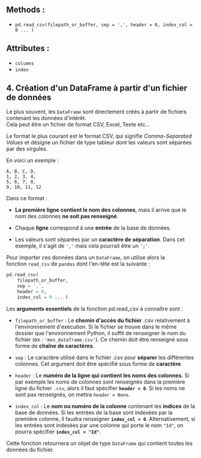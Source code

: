 ## Methods : 

- `pd.read_csv(filepath_or_buffer, sep = ',', header = 0, index_col = 0 ... )`

## Attributes : 

- `columns`
- `index`

## 4. Création d'un DataFrame à partir d'un fichier de données

Le plus souvent, les `DataFrame` sont directement créés à partir de fichiers contenant les données d'intérêt.  
Cela peut être un fichier de format CSV, Excel, Texte etc...

Le format le plus courant est le format CSV, qui signifie _Comma-Separated Values_ et désigne un fichier de type tableur dont les valeurs sont séparées par des virgules.

En voici un exemple :

```
A, B, C, D,
1, 2, 3, 4,
5, 6, 7, 8,
9, 10, 11, 12
```

Dans ce format :

- **La première ligne contient le nom des colonnes**, mais il arrive que le nom des colonnes **ne soit pas renseigné**.

- Chaque **ligne** correspond à une **entrée** de la base de données.

- Les valeurs sont séparées par un **caractère de séparation**. Dans cet exemple, il s'agit de `','` mais cela pourrait être un `';'`.

Pour importer ces données dans un `DataFrame`, on utilise alors la fonction `read_csv` de `pandas` dont l'en-tête est la suivante :

```python
pd.read_csv(
	filepath_or_buffer, 
	sep = ',', 
	header = 0, 
	index_col = 0 ... )
```

Les **arguments essentiels** de la fonction pd.read_csv à connaître sont :

- `filepath_or_buffer` : Le **chemin d'accès du fichier** .csv relativement à l'environnement d'exécution. Si le fichier se trouve dans le même dossier que l'environnement Python, il suffit de renseigner le nom du fichier (ex : `'mon_dataframe.csv'`). Ce chemin doit être renseigné sous forme de **chaîne de caractères**.

- `sep` : Le caractère utilisé dans le fichier .csv pour **séparer** les différentes colonnes. Cet argument doit être spécifié sous forme de **caractère**.

- `header` : Le **numéro de la ligne qui contient les noms des colonnes**. Si par exemple les noms de colonnes sont renseignés dans la première ligne du fichier `.csv`, alors il faut spécifier **`header = 0`**. Si les noms ne sont pas renseignés, on mettra `header = None`.

- `index_col` : Le **nom ou numéro de la colonne** contenant les **indices** de la base de données. Si les entrées de la base sont indexées par la première colonne, il faudra renseigner **`index_col = 0`**. Alternativement, si les entrées sont indexées par une colonne qui porte le nom `"Id"`, on pourra spécifier **`index_col = "Id"`**.

Cette fonction retournera un objet de type `DataFrame` qui contient toutes les données du fichier.


